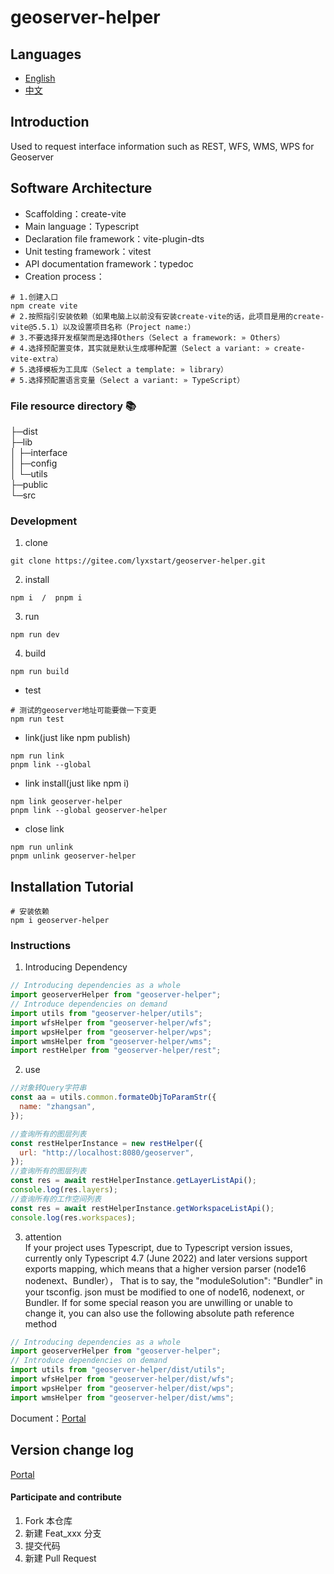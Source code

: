 # geoserver-helper

## Languages

- [English](./README_en.md)
- [中文](./README.md)

## Introduction

Used to request interface information such as REST, WFS, WMS, WPS for Geoserver

## Software Architecture

- Scaffolding：create-vite
- Main language：Typescript
- Declaration file framework：vite-plugin-dts
- Unit testing framework：vitest
- API documentation framework：typedoc
- Creation process：

```shell
# 1.创建入口
npm create vite
# 2.按照指引安装依赖（如果电脑上以前没有安装create-vite的话，此项目是用的create-vite@5.5.1）以及设置项目名称（Project name:）
# 3.不要选择开发框架而是选择Others（Select a framework: » Others）
# 4.选择预配置变体，其实就是默认生成哪种配置（Select a variant: » create-vite-extra）
# 5.选择模板为工具库（Select a template: » library）
# 5.选择预配置语言变量（Select a variant: » TypeScript）
```

### File resource directory 📚

├─dist  
├─lib  
│ ├─interface  
│ ├─config  
│ └─utils  
├─public  
└─src

### Development

1. clone

```shell
git clone https://gitee.com/lyxstart/geoserver-helper.git
```

2. install

```shell
npm i  /  pnpm i
```

3. run

```shell
npm run dev
```

4. build

```shell
npm run build
```

- test

```shell
# 测试的geoserver地址可能要做一下变更
npm run test
```

- link(just like npm publish)

```shell
npm run link
pnpm link --global
```

- link install(just like npm i)

```shell
npm link geoserver-helper
pnpm link --global geoserver-helper
```

- close link

```shell
npm run unlink
pnpm unlink geoserver-helper
```

## Installation Tutorial

```shell
# 安装依赖
npm i geoserver-helper
```

### Instructions

1.  Introducing Dependency

```javascript
// Introducing dependencies as a whole
import geoserverHelper from "geoserver-helper";
// Introduce dependencies on demand
import utils from "geoserver-helper/utils";
import wfsHelper from "geoserver-helper/wfs";
import wpsHelper from "geoserver-helper/wps";
import wmsHelper from "geoserver-helper/wms";
import restHelper from "geoserver-helper/rest";
```

2.  use

```javascript
//对象转Query字符串
const aa = utils.common.formateObjToParamStr({
  name: "zhangsan",
});

//查询所有的图层列表
const restHelperInstance = new restHelper({
  url: "http://localhost:8080/geoserver",
});
//查询所有的图层列表
const res = await restHelperInstance.getLayerListApi();
console.log(res.layers);
//查询所有的工作空间列表
const res = await restHelperInstance.getWorkspaceListApi();
console.log(res.workspaces);
```

3. attention  
   If your project uses Typescript, due to Typescript version issues, currently only Typescript 4.7 (June 2022) and later versions support exports mapping, which means that a higher version parser (node16 nodenext、Bundler）， That is to say, the "moduleSolution": "Bundler" in your tsconfig. json must be modified to one of node16, nodenext, or Bundler. If for some special reason you are unwilling or unable to change it, you can also use the following absolute path reference method

```javascript
// Introducing dependencies as a whole
import geoserverHelper from "geoserver-helper";
// Introduce dependencies on demand
import utils from "geoserver-helper/dist/utils";
import wfsHelper from "geoserver-helper/dist/wfs";
import wpsHelper from "geoserver-helper/dist/wps";
import wmsHelper from "geoserver-helper/dist/wms";
```

Document：[Portal](https://dlinser.github.io/geoserver-helper/)

## Version change log

[Portal](./CHANGELOG.md)

#### Participate and contribute

1.  Fork 本仓库
2.  新建 Feat_xxx 分支
3.  提交代码
4.  新建 Pull Request
